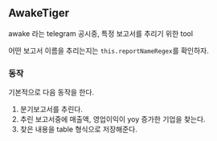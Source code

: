 ## AwakeTiger


awake 라는 telegram 공시중, 특정 보고서를 추리기 위한 tool

어떤 보고서 이름을 추리는지는 `this.reportNameRegex`를 확인하자.

### 동작

기본적으로 다음 동작을 한다.

1. 분기보고서를 추린다.
2. 추린 보고서중에 매출액, 영업이익이 yoy 증가한 기업을 찾는다.
3. 찾은 내용을 table 형식으로 저장해준다.
